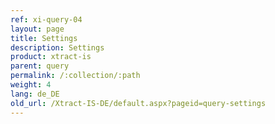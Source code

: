 ```yaml
---
ref: xi-query-04
layout: page
title: Settings
description: Settings
product: xtract-is
parent: query
permalink: /:collection/:path
weight: 4
lang: de_DE
old_url: /Xtract-IS-DE/default.aspx?pageid=query-settings
---
```

